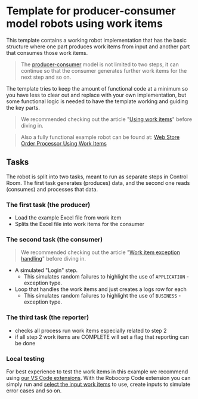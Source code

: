 # Template for producer-consumer model robots using work items

This template contains a working robot implementation that has the basic structure where one part produces work items from input and another part that consumes those work items. 

> The [producer-consumer](https://en.wikipedia.org/wiki/Producer%E2%80%93consumer_problem) model is not limited to two steps, it can continue so that the consumer generates further work items for the next step and so on.

The template tries to keep the amount of functional code at a minimum so you have less to clear out and replace with your own implementation, but some functional logic is needed to have the template working and guiding the key parts.

> We recommended checking out the article "[Using work items](https://robocorp.com/docs/development-guide/control-room/work-items)" before diving in.


> Also a fully functional example robot can be found at: [Web Store Order Processor Using Work Items](https://robocorp.com/portal/robot/robocorp/example-web-store-work-items)


## Tasks

The robot is split into two tasks, meant to run as separate steps in Control Room. The first task generates (produces) data, and the second one reads (consumes) and processes that data.

### The first task (the producer)

- Load the example Excel file from work item
- Splits the Excel file into work items for the consumer

### The second task (the consumer)

> We recommended checking out the article "[Work item exception handling](https://robocorp.com/docs/development-guide/control-room/work-items#work-item-exception-handling)" before diving in.

- A simulated "Login" step.
  - This simulates random failures to highlight the use of `APPLICATION` -exception type.
- Loop that handles the work items and just creates a logs row for each
  - This simulates random failures to highlight the use of `BUSINESS` -exception type.

### The third task (the reporter)

- checks all process run work items especially related to step 2
- if all step 2 work items are COMPLETE will set a flag that reporting can be done

### Local testing

For best experience to test the work items in this example we recommend using [our VS Code extensions](https://robocorp.com/docs/developer-tools/visual-studio-code). With the Robocorp Code extension you can simply run and [select the input work items](https://robocorp.com/docs/developer-tools/visual-studio-code/extension-features#using-work-items) to use, create inputs to simulate error cases and so on.
